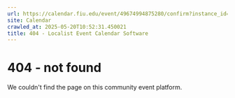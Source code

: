 ```yaml
---
url: https://calendar.fiu.edu/event/49674994875280/confirm?instance_id=49674994876305&return=https%3A%2F%2Fcalendar.fiu.edu%2F
site: Calendar
crawled_at: 2025-05-20T10:52:31.450021
title: 404 - Localist Event Calendar Software
---
```


# 404 - not found
We couldn't find the page on this community event platform.
